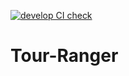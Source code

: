 [![develop CI check](https://github.com/JisooPyo/Tour-Ranger/actions/workflows/develop-ci.yml/badge.svg)](https://github.com/JisooPyo/Tour-Ranger/actions/workflows/develop-ci.yml)

# Tour-Ranger

